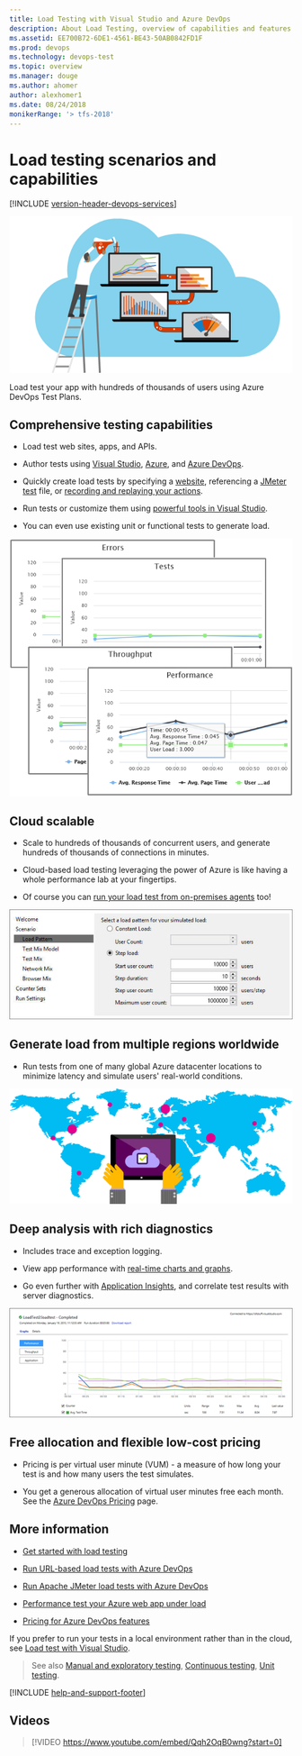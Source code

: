 ```yaml
---
title: Load Testing with Visual Studio and Azure DevOps
description: About Load Testing, overview of capabilities and features
ms.assetid: EE700B72-6DE1-4561-BE43-50AB0842FD1F
ms.prod: devops
ms.technology: devops-test
ms.topic: overview
ms.manager: douge
ms.author: ahomer
author: alexhomer1
ms.date: 08/24/2018
monikerRange: '> tfs-2018'
---
```


# Load testing scenarios and capabilities

[!INCLUDE [version-header-devops-services](../_shared/version-header-devops-services.md)] 

![Cloud-based Load Testing](_img/performance-testing/IC838830.png)

Load test your app with hundreds of thousands of users using Azure DevOps Test Plans.

## Comprehensive testing capabilities

* Load test web sites, apps, and APIs.

*  Author tests using [Visual Studio](run-performance-tests-app-before-release.md), 
    [Azure](app-service-web-app-performance-test.md), and
    [Azure DevOps](get-started-simple-cloud-load-test.md).

*  Quickly create load tests by specifying a [website](get-started-simple-cloud-load-test.md), referencing a 
    [JMeter test](get-started-jmeter-test.md) file, or
    [recording and replaying your actions](record-and-replay-cloud-load-tests.md).

*  Run tests or customize them using [powerful tools in Visual Studio](run-performance-tests-app-before-release.md).

*  You can even use existing unit or functional tests to generate load.

![Comprehensive testing capabilities](_img/_shared/LoadTestVSO-charts.png)

## Cloud scalable

* Scale to hundreds of thousands of concurrent users, and generate hundreds of thousands of connections in minutes.

* Cloud-based load testing leveraging the power of Azure is like having a whole performance lab at your fingertips.

* Of course you can [run your load test from on-premises agents](/visualstudio/test/lab-management/using-a-lab-environment-for-your-application-lifecycle) too!<p />

![Cloud scalable](_img/performance-testing/IC778490.png)

## Generate load from multiple regions worldwide

* Run tests from one of many global Azure datacenter locations to minimize latency
  and simulate users' real-world conditions.

![Generate load from multiple regions worldwide](_img/performance-testing/IC778317.png)

## Deep analysis with rich diagnostics

* Includes trace and exception logging.

* View app performance with [real-time charts and graphs](performance-reports.md).

* Go even further with [Application Insights](get-performance-data-for-load-tests.md), 
  and correlate test results with server diagnostics.

![Deep analysis with rich diagnostics](_img/performance-testing/IC778315.png)

## Free allocation and flexible low-cost pricing

* Pricing is per virtual user minute (VUM) - a measure 
  of how long your test is and how many users the test simulates.

* You get a generous allocation of virtual user minutes free each month.
  See the [Azure DevOps Pricing](https://azure.microsoft.com/pricing/details/devops/azure-devops-services/) page.
  
## More information

* [Get started with load testing](getting-started-with-performance-testing.md)

* [Run URL-based load tests with Azure DevOps](get-started-simple-cloud-load-test.md)

* [Run Apache JMeter load tests with Azure DevOps](get-started-jmeter-test.md)

* [Performance test your Azure web app under load](app-service-web-app-performance-test.md)

* [Pricing for Azure DevOps features](https://visualstudio.microsoft.com/team-services/pricing/)

If you prefer to run your tests in a local environment rather than in the cloud, see
[Load test with Visual Studio](/visualstudio/test/quickstart-create-a-load-test-project).

> See also [Manual and exploratory testing](../index.md), [Continuous testing](../../pipelines/index.md), [Unit testing](/visualstudio/test/unit-test-your-code).

[!INCLUDE [help-and-support-footer](../_shared/help-and-support-footer.md)] 

## Videos 

> [!VIDEO https://www.youtube.com/embed/Qqh2OqB0wng?start=0]

